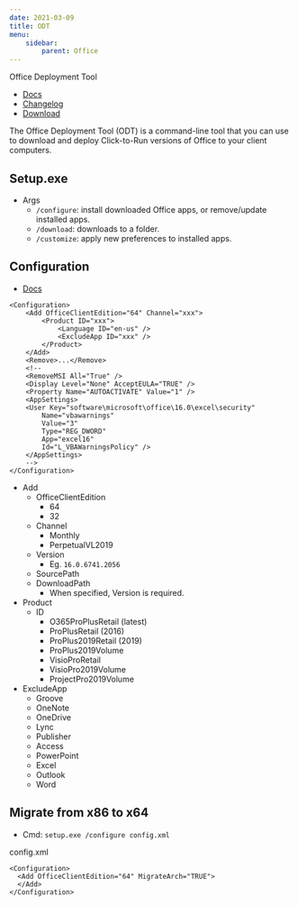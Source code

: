 ```yaml
---
date: 2021-03-09
title: ODT
menu:
    sidebar:
        parent: Office
---
```


Office Deployment Tool

- [Docs](docs.microsoft.com/en-us/deployoffice/overview-office-deployment-tool)
- [Changelog](docs.microsoft.com/en-us/officeupdates/odt-release-history)
- [Download](www.microsoft.com/en-us/download/details.aspx?id=49117)

The Office Deployment Tool (ODT) is a command-line tool that you can use to download and deploy Click-to-Run versions of Office to your client computers.





## Setup.exe
- Args
    + `/configure`: install downloaded Office apps, or remove/update installed apps.
    + `/download`: downloads to a folder.
    + `/customize`: apply new preferences to installed apps.



## Configuration
- [Docs](http://aka.ms/ODT)

```
<Configuration>
    <Add OfficeClientEdition="64" Channel="xxx">
        <Product ID="xxx">
            <Language ID="en-us" />
            <ExcludeApp ID="xxx" />
        </Product>
    </Add>
    <Remove>...</Remove>
    <!-- 
    <RemoveMSI All="True" />
    <Display Level="None" AcceptEULA="TRUE" />
    <Property Name="AUTOACTIVATE" Value="1" />
    <AppSettings>
    <User Key="software\microsoft\office\16.0\excel\security"
        Name="vbawarnings" 
        Value="3" 
        Type="REG_DWORD" 
        App="excel16" 
        Id="L_VBAWarningsPolicy" />
    </AppSettings>
    -->
</Configuration>
```
- Add
    + OfficeClientEdition
        - 64
        - 32
    + Channel
        - Monthly
        - PerpetualVL2019
    + Version
        - Eg. `16.0.6741.2056`
    + SourcePath
    + DownloadPath
        * When specified, Version is required.
- Product
    + ID
        - O365ProPlusRetail (latest)
        - ProPlusRetail (2016)
        - ProPlus2019Retail (2019)
        - ProPlus2019Volume
        - VisioProRetail
        - VisioPro2019Volume
        - ProjectPro2019Volume
- ExcludeApp
    + Groove
    + OneNote
    + OneDrive
    + Lync
    + Publisher
    + Access
    + PowerPoint
    + Excel
    + Outlook
    + Word




## Migrate from x86 to x64
- Cmd: `setup.exe /configure config.xml`

config.xml
```
<Configuration>
  <Add OfficeClientEdition="64" MigrateArch="TRUE">
  </Add>
</Configuration>
```